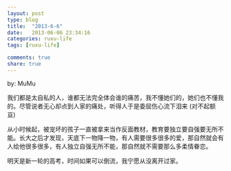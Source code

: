 ```yaml
---
layout: post
type: blog
title:  "2013-6-6"
date:   2013-06-06 23:34:16
categories: ruxu-life
tags: [ruxu-life]

comments: true
share: true
---
```

by: MuMu

我们都是太自私的人，谁都无法完全体会谁的痛苦，我不懂她们的，她们也不懂我的。尽管说者无心却点到人家的痛处，听得人于是委屈伤心流下泪来 (对不起额亘)

从小时候起，被宠坏的孩子一直被拿来当作反面教材，教育要独立要自强要无所不能。长大之后才发现，天底下一物降一物，有人需要很多很多的爱，那自然就会有人给他很多很多，有人独立自强无所不能，那自然就不需要那么多柔情眷恋。

明天是新一轮的高考，时间如果可以倒流，我宁愿从没离开过家。